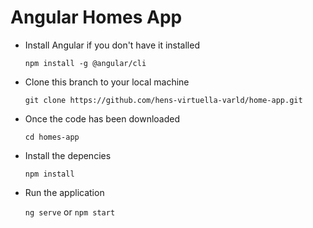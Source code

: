 # Angular Homes App

- Install Angular if you don't have it installed

  `npm install -g @angular/cli`

- Clone this branch to your local machine

  `git clone https://github.com/hens-virtuella-varld/home-app.git`

- Once the code has been downloaded

  `cd homes-app`

- Install the depencies

  `npm install`

- Run the application

  `ng serve` or `npm start`
